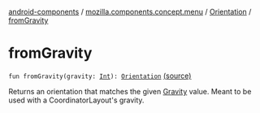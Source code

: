 [android-components](../../index.md) / [mozilla.components.concept.menu](../index.md) / [Orientation](index.md) / [fromGravity](./from-gravity.md)

# fromGravity

`fun fromGravity(gravity: `[`Int`](https://kotlinlang.org/api/latest/jvm/stdlib/kotlin/-int/index.html)`): `[`Orientation`](index.md) [(source)](https://github.com/mozilla-mobile/android-components/blob/master/components/concept/menu/src/main/java/mozilla/components/concept/menu/Orientation.kt#L28)

Returns an orientation that matches the given [Gravity](#) value.
Meant to be used with a CoordinatorLayout's gravity.

